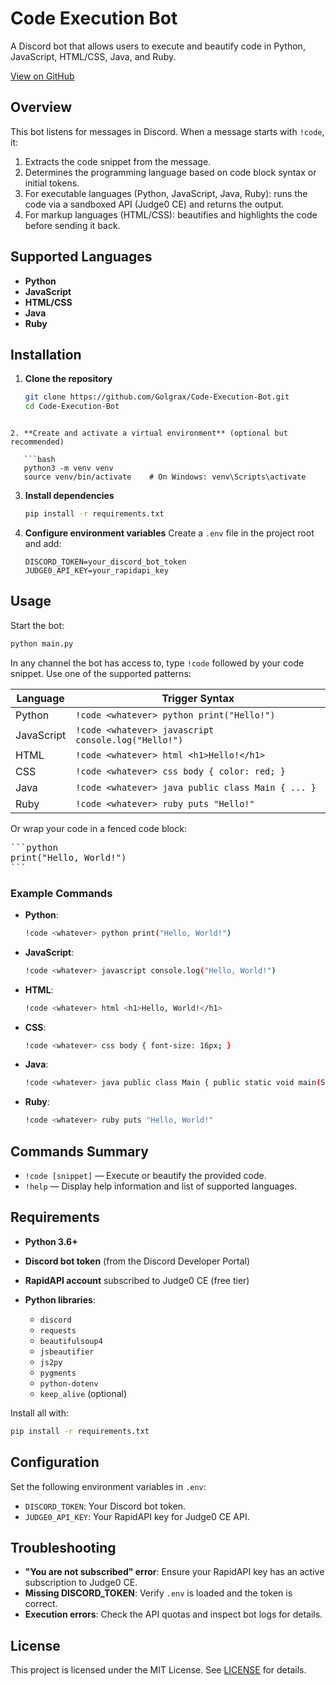 # Code Execution Bot

A Discord bot that allows users to execute and beautify code in Python, JavaScript, HTML/CSS, Java, and Ruby.

[View on GitHub](https://github.com/Golgrax/Code-Execution-Bot)

## Overview

This bot listens for messages in Discord. When a message starts with `!code`, it:

1. Extracts the code snippet from the message.  
2. Determines the programming language based on code block syntax or initial tokens.  
3. For executable languages (Python, JavaScript, Java, Ruby): runs the code via a sandboxed API (Judge0 CE) and returns the output.  
4. For markup languages (HTML/CSS): beautifies and highlights the code before sending it back.

## Supported Languages

- **Python**  
- **JavaScript**  
- **HTML/CSS**  
- **Java**  
- **Ruby**

## Installation

1. **Clone the repository**  
   ```bash
   git clone https://github.com/Golgrax/Code-Execution-Bot.git
   cd Code-Execution-Bot
```

2. **Create and activate a virtual environment** (optional but recommended)

   ```bash
   python3 -m venv venv
   source venv/bin/activate    # On Windows: venv\Scripts\activate
   ```

3. **Install dependencies**

   ```bash
   pip install -r requirements.txt
   ```

4. **Configure environment variables**
   Create a `.env` file in the project root and add:

   ```dotenv
   DISCORD_TOKEN=your_discord_bot_token
   JUDGE0_API_KEY=your_rapidapi_key
   ```

## Usage

Start the bot:

```bash
python main.py
```

In any channel the bot has access to, type `!code` followed by your code snippet. Use one of the supported patterns:

| Language   | Trigger Syntax                                      |
| ---------- | --------------------------------------------------- |
| Python     | `!code <whatever> python print("Hello!")`           |
| JavaScript | `!code <whatever> javascript console.log("Hello!")` |
| HTML       | `!code <whatever> html <h1>Hello!</h1>`             |
| CSS        | `!code <whatever> css body { color: red; }`         |
| Java       | `!code <whatever> java public class Main { ... }`   |
| Ruby       | `!code <whatever> ruby puts "Hello!"`               |

Or wrap your code in a fenced code block:

<pre>```python
print("Hello, World!")
```</pre>

### Example Commands

* **Python**:

  ```bash
  !code <whatever> python print("Hello, World!")
  ```
* **JavaScript**:

  ```bash
  !code <whatever> javascript console.log("Hello, World!")
  ```
* **HTML**:

  ```bash
  !code <whatever> html <h1>Hello, World!</h1>
  ```
* **CSS**:

  ```bash
  !code <whatever> css body { font-size: 16px; }
  ```
* **Java**:

  ```bash
  !code <whatever> java public class Main { public static void main(String[] args) { System.out.println("Hello, World!"); } }
  ```
* **Ruby**:

  ```bash
  !code <whatever> ruby puts "Hello, World!"
  ```

## Commands Summary

* `!code [snippet]` — Execute or beautify the provided code.
* `!help` — Display help information and list of supported languages.

## Requirements

* **Python 3.6+**
* **Discord bot token** (from the Discord Developer Portal)
* **RapidAPI account** subscribed to Judge0 CE (free tier)
* **Python libraries**:

  * `discord`
  * `requests`
  * `beautifulsoup4`
  * `jsbeautifier`
  * `js2py`
  * `pygments`
  * `python-dotenv`
  * `keep_alive` (optional)

Install all with:

```bash
pip install -r requirements.txt
```

## Configuration

Set the following environment variables in `.env`:

* `DISCORD_TOKEN`: Your Discord bot token.
* `JUDGE0_API_KEY`: Your RapidAPI key for Judge0 CE API.

## Troubleshooting

* **"You are not subscribed" error**: Ensure your RapidAPI key has an active subscription to Judge0 CE.
* **Missing DISCORD\_TOKEN**: Verify `.env` is loaded and the token is correct.
* **Execution errors**: Check the API quotas and inspect bot logs for details.

## License

This project is licensed under the MIT License. See [LICENSE](LICENSE) for details.
